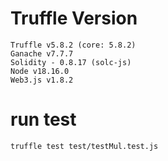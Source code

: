 # Truffle Version
```
Truffle v5.8.2 (core: 5.8.2)
Ganache v7.7.7
Solidity - 0.8.17 (solc-js)
Node v18.16.0
Web3.js v1.8.2
```

# run test 
```
truffle test test/testMul.test.js
```